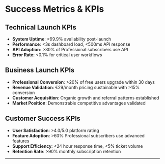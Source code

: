 # Success Metrics & KPIs

## Technical Launch KPIs
- **System Uptime**: >99.9% availability post-launch
- **Performance**: <3s dashboard load, <500ms API response
- **API Adoption**: >30% of Professional subscribers use API
- **Error Rate**: <0.1% for critical user workflows

## Business Launch KPIs
- **Professional Conversion**: >20% of free users upgrade within 30 days
- **Revenue Validation**: €29/month pricing sustainable with >15% conversion
- **Customer Acquisition**: Organic growth and referral patterns established
- **Market Position**: Demonstrable competitive advantages validated

## Customer Success KPIs
- **User Satisfaction**: >4.0/5.0 platform rating
- **Feature Adoption**: >60% Professional subscribers use advanced features
- **Support Efficiency**: <24 hour response time, <5% ticket volume
- **Retention Rate**: >90% monthly subscription retention

---
